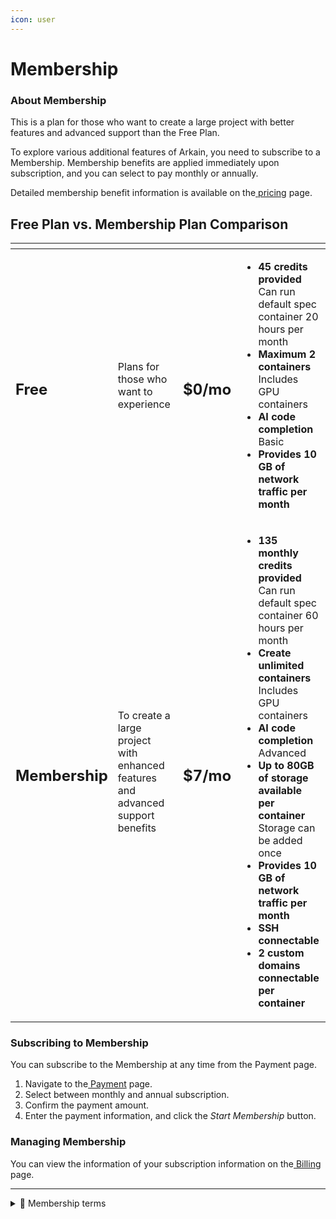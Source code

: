 ```yaml
---
icon: user
---
```


# Membership

### **About Membership** <a href="#about-membership_1" id="about-membership_1"></a>

This is a plan for those who want to create a large project with better features and advanced support than the Free Plan.

To explore various additional features of Arkain, you need to subscribe to a Membership. Membership benefits are applied immediately upon subscription, and you can select to pay monthly or annually.

Detailed membership benefit information is available on the[ pricing](https://ide.goorm.io/pricing) page.

## Free Plan vs. Membership Plan Comparison

<table data-card-size="large" data-view="cards"><thead><tr><th></th><th></th><th></th><th></th></tr></thead><tbody><tr><td><h2>Free</h2></td><td>Plans for those who want to experience<br></td><td><h2><strong>$0</strong>/mo</h2></td><td><ul><li><strong>45 credits provided</strong><br>Can run default spec container 20 hours per month</li><li><strong>Maximum 2 containers</strong><br>Includes GPU containers</li><li><strong>AI code completion</strong><br>Basic</li><li><strong>Provides 10 GB of network traffic per month</strong></li></ul></td></tr><tr><td><h2>Membership</h2></td><td>To create a large project with enhanced features and advanced support benefits</td><td><h2><strong>$7</strong>/mo</h2></td><td><ul><li><strong>135 monthly credits provided</strong><br>Can run default spec container 60 hours per month</li><li><strong>Create unlimited containers</strong><br>Includes GPU containers</li><li><strong>AI code completion</strong><br>Advanced</li><li><strong>Up to 80GB of storage available per container</strong><br>Storage can be added once</li><li><strong>Provides 10 GB of network traffic per month</strong></li><li><strong>SSH connectable</strong></li><li><strong>2 custom domains connectable per container</strong></li></ul></td></tr></tbody></table>



### **Subscribing to Membership** <a href="#subscribing-to-membership" id="subscribing-to-membership"></a>

You can subscribe to the Membership at any time from the Payment page.

1. Navigate to the[ Payment](https://ide.goorm.io/payment/checkout?type=membership) page.
2. Select between monthly and annual subscription.
3. Confirm the payment amount.
4. Enter the payment information, and click the _Start Membership_ button.

### **Managing Membership** <a href="#managing-membership" id="managing-membership"></a>

You can view the information of your subscription information on the[ Billing](https://ide.goorm.io/my/dashboard#/billing) page.

***

<details>

<summary><span data-gb-custom-inline data-tag="emoji" data-code="1f4d6">📖</span>  Membership terms</summary>



* This policy forms part of the[ Arkain Terms of Service](https://accounts.goorm.io/terms) and Conditions and is subject to the terms and conditions of the Arkain Service Terms and Conditions if not specified in this policy.

- Members are deemed to have agreed to a one-month periodic automatic payment agreement by paying for their Arkain membership. The amount used in the following payment cycle will be charged to the registered payment method.

* Additional services (including additional options) are additional services provided when a Arkain membership is paid, and members can choose whether to use it or not. Members are deemed to have agreed to an automatic payment agreement following a one-month payment cycle by paying for Arkain supplementary services. The amount calculated according to the remaining subscription period of the Arkain membership is applied to the initial payment of the additional service, and the amount used in the next payment cycle will be charged to the registered payment method combined with the Arkain membership subscription amount.

- Members can withdraw their subscription within 7 days from the date of subscription. However, if the contents of the contract are different from the contents indicated or advertised by the company or are implemented differently from the contents of the contract, the subscription can be withdrawn within one month from the date of subscription, or within 14 days from the date of knowing or knowing the fact.

* Members may cancel the automatic renewal of their subscription agreement at any time, following the instructions provided online. If the member chooses to cancel the automatic renewal during the subscription contract period, the member can use the service for the remainder of the contract.

- Arkain may offer membership subscription benefits based on promotion or members' activities, and the terms and details of the membership offer will be announced separately through Arkain.

* If the member's use of the service is restricted or leaves the member due to reasons attributable to the member, such as the terms of use, the subscription contract will be canceled, and repayment and compensation for the canceled subscription cannot be requested. However, the subscription contract will not be canceled if the restriction on the use of the service is lifted.

- If the member's use of the service is restricted or leaves the member due to reasons attributable to the member, such as the terms of use, the subscription contract will be canceled, and repayment and compensation for the canceled subscription cannot be requested. However, the subscription contract will not be canceled if the restriction on the use of the service is lifted.

* Members cannot transfer membership subscription agreements to other members.

</details>
